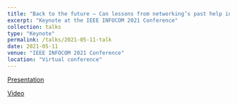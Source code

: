 ```yaml
---
title: "Back to the future — Can lessons from networking’s past help inform its future?"
excerpt: "Keynote at the IEEE INFOCOM 2021 Conference"
collection: talks
type: "Keynote"
permalink: /talks/2021-05-11-talk
date: 2021-05-11
venue: "IEEE INFOCOM 2021 Conference"
location: "Virtual conference"
---
```


[Presentation](/files/INFOCOM_2021_Keynote_posted.pdf)

[Video](https://drive.google.com/file/d/17pydICLjxyGP7XNOR19vIwnG4jcIUjmk/view?usp=sharing)